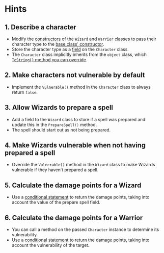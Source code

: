 # Hints

## 1. Describe a character

- Modify the [constructors][constructor-syntax] of the `Wizard` and `Warrior` classes to pass their character type to the [base class' constructor][instance-constructors].
- Store the character type as a [field][fields] on the `Character` class.
- The `Character` class implicitly inherits from the `object` class, which [`ToString()` method you can override][override-tostring].

## 2. Make characters not vulnerable by default

- Implement the `Vulnerable()` method in the `Character` class to always return `false`.

## 3. Allow Wizards to prepare a spell

- Add a field to the `Wizard` class to store if a spell was prepared and update this in the `PrepareSpell()` method.
- The spell should start out as not being prepared.

## 4. Make Wizards vulnerable when not having prepared a spell

- Override the `Vulnerable()` method in the `Wizard` class to make Wizards vulnerable if they haven't prepared a spell.

## 5. Calculate the damage points for a Wizard

- Use a [conditional statement][if-else] to return the damage points, taking into account the value of the prepare spell field.

## 6. Calculate the damage points for a Warrior

- You can call a method on the passed `Character` instance to determine its vulnerability.
- Use a [conditional statement][if-else] to return the damage points, taking into account the vulnerability of the target.

[constructor-syntax]: https://docs.microsoft.com/en-us/dotnet/csharp/programming-guide/classes-and-structs/constructors#constructor-syntax
[instance-constructors]: https://docs.microsoft.com/en-us/dotnet/csharp/programming-guide/classes-and-structs/instance-constructors
[fields]: https://docs.microsoft.com/en-us/dotnet/csharp/programming-guide/classes-and-structs/fields
[override-tostring]: https://docs.microsoft.com/en-us/dotnet/csharp/programming-guide/classes-and-structs/how-to-override-the-tostring-method
[if-else]: https://docs.microsoft.com/en-us/dotnet/csharp/language-reference/keywords/if-else